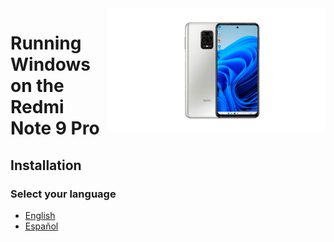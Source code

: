   <img align="right" src="https://github.com/Rubanoxd/Port-Windows-11-redmi-note-9_pro/blob/main/Miatoll.png" width="350" alt="Windows 11 Running On A Redmi Note 9 Pro">


# Running Windows on the Redmi Note 9 Pro

## Installation

### Select your language

- [English](English/1-partition-en.md)
- [Español](Español/1-particiones-es.md)

